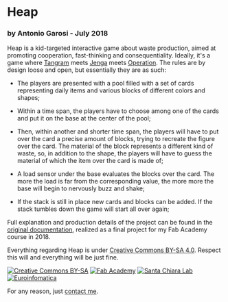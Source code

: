 # Heap
### by Antonio Garosi - July 2018

Heap is a kid-targeted interactive game about waste production, aimed at promoting cooperation, fast-thinking and consequentiality.
Ideally, it's a game where [Tangram](https://en.wikipedia.org/wiki/Tangram) meets [Jenga](https://en.wikipedia.org/wiki/Jenga) meets [Operation](https://en.wikipedia.org/wiki/Operation_(game)).
The rules are by design loose and open, but essentially they are as such:

* The players are presented with a pool filled with a set of cards representing daily items and various blocks of different colors and shapes;

* Within a time span, the players have to choose among one of the cards and put it on the base at the center of the pool;

* Then, within another and shorter time span, the players will have to put over the card a precise amount of blocks, trying to recreate the figure over the card. The material of the block represents a different kind of waste, so, in addition to the shape, the players will have to guess the material of which the item over the card is made of;

* A load sensor under the base evaluates the blocks over the card. The more the load is far from the corresponding value, the more more the base will begin to nervously buzz and shake;

* If the stack is still in place new cards and blocks can be added. If the stack tumbles down the game will start all over again;

Full explanation and production details of the project can be found in the [original documentation](http://fab.academany.org/2018/labs/fablabsiena/students/antonio-garosi/final-project/), realized as a final project for my Fab Academy course in 2018.

Everything regarding Heap is under [Creative Commons BY-SA 4.0](https://creativecommons.org/licenses/by-sa/4.0/). Respect this will and everything will be just fine.

[![Creative Commons BY-SA](https://licensebuttons.net/l/by-sa/3.0/88x31.png)](https://creativecommons.org/licenses/by-sa/4.0/)
[![Fab Academy](http://new.academy.fablabbcn.org/wp-content/uploads/2014/01/fab-academy2.jpg)](www.fabacademy.org)
[![Santa Chiara Lab](http://santachiaralab.unisi.it/wp-content/uploads/2017/06/Logo_orizzontale_SCL.jpg)](santachiaralab.unisi.it)
[![Euroinfomatica](http://www.atlantide-web.it/wp-content/uploads/2015/04/logo_euroinformatica_footer.png)](http://www.atlantide-web.it/)

For any reason, just [contact me](mailto:antonio_garosi@yahoo.it).